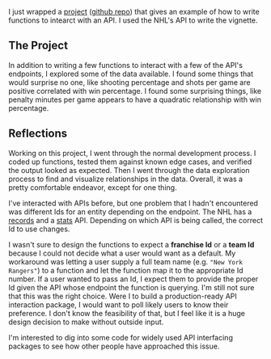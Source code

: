 I just wrapped a [project](https://jkclem.github.io/nhl-api-vignette/) ([github repo](https://github.com/jkclem/nhl-api-vignette)) that gives an example of how to write functions to intearct with an API. I used the NHL's API to write the vignette. 

## The Project

In addition to writing a few functions to interact with a few of the API's endpoints, I explored some of the data available. I found some things that would surprise no one, like shooting percentage and shots per game are positive correlated with win percentage. I found some surprising things, like penalty minutes per game appears to have a quadratic relationship with win percentage.

## Reflections

Working on this project, I went through the normal development process. I coded up functions, tested them against known edge cases, and verified the output looked as expected. Then I went through the data exploration process to find and visualize relationships in the data. Overall, it was a pretty comfortable endeavor, except for one thing.

I've interacted with APIs before, but one problem that I hadn't encountered was different Ids for an entity depending on the endpoint. The NHL has a [records](https://gitlab.com/dword4/nhlapi/-/blob/master/records-api.md) and a [stats](https://gitlab.com/dword4/nhlapi/-/blob/master/stats-api.md) API. Depending on which API is being called, the correct Id to use changes. 

I wasn't sure to design the functions to expect a **franchise Id** or a **team Id** because I could not decide what a user would want as a default. My workaround was letting a user supply a full team name (e.g. `"New York Rangers"`) to a function and let the function map it to the appropriate Id number. If a user wanted to pass an Id, I expect them to provide the proper Id given the API whose endpoint the function is querying. I'm still not sure that this was the right choice. Were I to build a production-ready API interaction package, I would want to poll likely users to know their preference. I don't know the feasibility of that, but I feel like it is a huge design decision to make without outside input.

I'm interested to dig into some code for widely used API interfacing packages to see how other people have approached this issue. 
